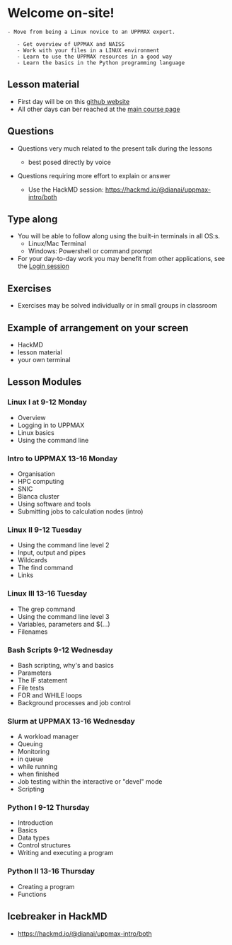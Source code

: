 # Welcome on-site!

```{admonition} Course punchline
- Move from being a Linux novice to an UPPMAX expert. 
```

```{admonition} Learning outcomes
   - Get overview of UPPMAX and NAISS
   - Work with your files in a LINUX environment
   - Learn to use the UPPMAX resources in a good way
   - Learn the basics in the Python programming language
```

## Lesson material
- First day will be on this [github website](https://uppmax.github.io/uppmax_intro/overview.html) 
- All other days can ber reached at the [main course page](https://www.uppmax.uu.se/support/courses-and-workshops/introductory-course-summer-2023/)

## Questions

- Questions very much related to the present talk during the lessons 
  - best posed directly by voice

- Questions requiring more effort to explain or answer 
  - Use the HackMD session: <https://hackmd.io/@dianai/uppmax-intro/both>

## Type along
- You will be able to follow along using the built-in terminals in all OS:s.
  - Linux/Mac Terminal
  - Windows: Powershell or command prompt
- For your day-to-day work you may benefit from other applications, see the [Login session](https://uppmax.github.io/uppmax_intro/login2.html)

## Exercises
- Exercises may be solved individually or in small groups in classroom

## Example of arrangement on your screen
- HackMD
- lesson material
- your own terminal


## Lesson Modules
### Linux I at 9-12 Monday
- Overview
- Logging in to UPPMAX
- Linux basics
- Using the command line

### Intro to UPPMAX 13-16 Monday
- Organisation
- HPC computing
- SNIC
- Bianca cluster
- Using software and tools
- Submitting jobs to calculation nodes (intro)

### Linux II 9-12 Tuesday
- Using the command line level 2
- Input, output and pipes
- Wildcards
- The find command
- Links
### Linux III 13-16 Tuesday
- The grep command
- Using the command line level 3
- Variables, parameters and $(...)
- Filenames
### Bash Scripts 9-12 Wednesday
- Bash scripting, why's and basics
- Parameters
- The IF statement
- File tests
- FOR and WHILE loops
- Background processes and job control
### Slurm at UPPMAX 13-16 Wednesday
- A workload manager
- Queuing
- Monitoring
- in queue
- while running
- when finished
- Job testing within the interactive or "devel" mode
- Scripting
### Python I 9-12 Thursday
- Introduction
- Basics
- Data types
- Control structures
- Writing and executing a program
### Python II 13-16 Thursday
- Creating a program
- Functions


## Icebreaker in HackMD
- <https://hackmd.io/@dianai/uppmax-intro/both>


